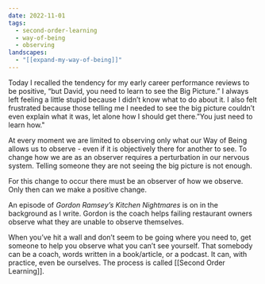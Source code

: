 ```yaml
---
date: 2022-11-01
tags:
  - second-order-learning
  - way-of-being
  - observing
landscapes:
  - "[[expand-my-way-of-being]]"
---
```

Today I recalled the tendency for my early career performance reviews to be positive, “but David, you need to learn to see the Big Picture.” I always left feeling a little stupid because I didn’t know what to do about it. I also felt frustrated because those telling me I needed to see the big picture couldn’t even explain what it was, let alone how I should get there.”You just need to learn how."

At every moment we are limited to observing only what our Way of Being allows us to observe - even if it is objectively there for another to see. To change how we are as an observer requires a perturbation in our nervous system. Telling someone they are not seeing the big picture is not enough. 

For this change to occur there must be an observer of how we observe. Only then can we make a positive change.

An episode of *Gordon Ramsey’s Kitchen Nightmares* is on in the background as I write. Gordon is the coach helps failing restaurant owners observe what they are unable to observe themselves.

When you’ve hit a wall and don’t seem to be going where you need to, get someone to help you observe what you can’t see yourself. That somebody can be a coach, words written in a book/article, or a podcast. It can, with practice, even be ourselves. The process is called [[Second Order Learning]].
